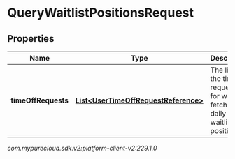 # QueryWaitlistPositionsRequest


## Properties

| Name | Type | Description | Notes |
| ------------ | ------------- | ------------- | ------------- |
| **timeOffRequests** | [**List&lt;UserTimeOffRequestReference&gt;**](UserTimeOffRequestReference) | The list of the time off request ids for which to fetch the daily waitlist positions |  |




_com.mypurecloud.sdk.v2:platform-client-v2:229.1.0_
